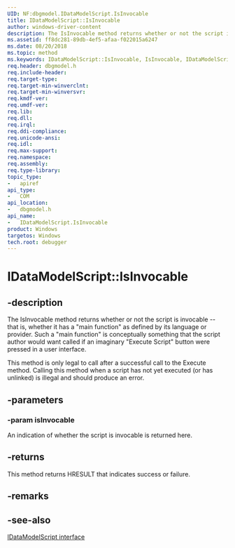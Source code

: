 ```yaml
---
UID: NF:dbgmodel.IDataModelScript.IsInvocable
title: IDataModelScript::IsInvocable
author: windows-driver-content
description: The IsInvocable method returns whether or not the script is invocable -- that is, whether it has a "main function" as defined by its language or provider. 
ms.assetid: ff8dc281-89db-4ef5-afaa-f022015a6247
ms.date: 08/20/2018
ms.topic: method
ms.keywords: IDataModelScript::IsInvocable, IsInvocable, IDataModelScript.IsInvocable, IDataModelScript::IsInvocable, IDataModelScript.IsInvocable
req.header: dbgmodel.h
req.include-header:
req.target-type:
req.target-min-winverclnt:
req.target-min-winversvr:
req.kmdf-ver:
req.umdf-ver:
req.lib:
req.dll:
req.irql: 
req.ddi-compliance:
req.unicode-ansi:
req.idl:
req.max-support:
req.namespace:
req.assembly:
req.type-library: 
topic_type: 
-	apiref
api_type: 
-	COM
api_location: 
-	dbgmodel.h
api_name: 
-	IDataModelScript.IsInvocable
product: Windows
targetos: Windows
tech.root: debugger
---
```


# IDataModelScript::IsInvocable


## -description

The IsInvocable method returns whether or not the script is invocable -- that is, whether it has a "main function" as defined by its language or provider. Such a "main function" is conceptually something that the script author would want called if an imaginary "Execute Script" button were pressed in a user interface. 

This method is only legal to call after a successful call to the Execute method. Calling this method when a script has not yet executed (or has unlinked) is illegal and should produce an error. 


## -parameters

### -param isInvocable

An indication of whether the script is invocable is returned here.

## -returns

This method returns HRESULT that indicates success or failure.

## -remarks



## -see-also

[IDataModelScript interface](nn-dbgmodel-idatamodelscript.md)
